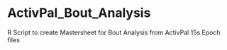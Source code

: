 # ActivPal_Bout_Analysis
R Script to create Mastersheet for Bout Analysis from ActivPal 15s Epoch files
